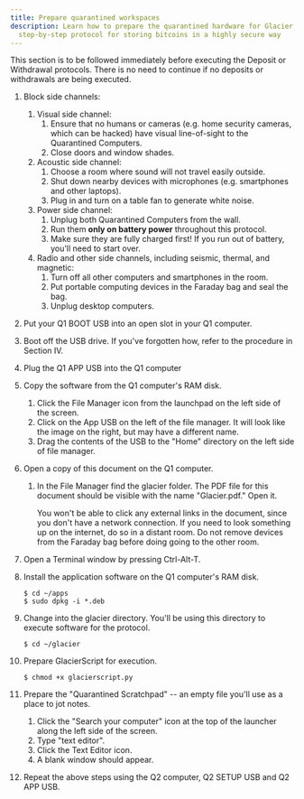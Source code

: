 ```yaml
---
title: Prepare quarantined workspaces
description: Learn how to prepare the quarantined hardware for Glacier, the
  step-by-step protocol for storing bitcoins in a highly secure way
---
```


This section is to be followed immediately before executing the Deposit or
Withdrawal protocols. There is no need to continue if no deposits or withdrawals
are being executed.

1. Block side channels:
    1. Visual side channel:
        1. Ensure that no humans or cameras (e.g. home security cameras, which
        can be hacked) have visual line-of-sight to the Quarantined Computers.
        2. Close doors and window shades.
    2. Acoustic side channel:
        1. Choose a room where sound will not travel easily outside.
        2. Shut down nearby devices with microphones (e.g. smartphones and
        other laptops).
        3. Plug in and turn on a table fan to generate white noise.
    3. Power side channel:
        1. Unplug both Quarantined Computers from the wall.
        2. Run them **only on battery power** throughout this protocol.
        3. Make sure they are fully charged first! If you run out of battery,
        you'll need to start over.
    4. Radio and other side channels, including seismic, thermal, and magnetic:
        1. Turn off all other computers and smartphones in the room.
        2. Put portable computing devices in the Faraday bag and seal the bag.
        3. Unplug desktop computers.
2. Put your Q1 BOOT USB into an open slot in your Q1 computer.
3. Boot off the USB drive. If you've forgotten how, refer to the procedure in Section IV.
4. Plug the Q1 APP USB into the Q1 computer
5. Copy the software from the Q1 computer's RAM disk.
    1. Click the File Manager icon from the launchpad on the left side of the
    screen.
    2. Click on the App USB on the left of the file manager. It will look like
    the image on the right, but may have a different name.
    3. Drag the contents of the USB to the "Home" directory on the left side of
    file manager.
6. Open a copy of this document on the Q1 computer.
    1. In the File Manager find the glacier folder. The PDF file for this
    document should be visible with the name "Glacier.pdf." Open it.

        You won't be able to click any external links in the document, since you
        don't have a network connection. If you need to look something up on the
        internet, do so in a distant room. Do not remove devices from the Faraday
        bag before doing going to the other room.

7. Open a Terminal window by pressing Ctrl-Alt-T.
8. Install the application software on the Q1 computer's RAM disk.
    ```
    $ cd ~/apps
    $ sudo dpkg -i *.deb
    ```
9. Change into the glacier directory. You'll be using this directory to execute
software for the protocol.
    ```
    $ cd ~/glacier
    ```
10. Prepare GlacierScript for execution.
    ```
    $ chmod +x glacierscript.py
    ```
11. Prepare the "Quarantined Scratchpad" -- an empty file you'll use as a place
to jot notes.
    1. Click the "Search your computer" icon at the top of the launcher along
    the left side of the screen.
    2. Type "text editor".
    3. Click the Text Editor icon.
    4. A blank window should appear.
12. Repeat the above steps using the Q2 computer, Q2 SETUP USB and Q2 APP USB.
